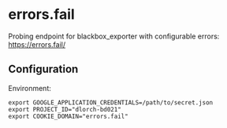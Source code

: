errors.fail
===========

Probing endpoint for blackbox_exporter with configurable errors: https://errors.fail/

Configuration
-------------

Environment:

```
export GOOGLE_APPLICATION_CREDENTIALS=/path/to/secret.json
export PROJECT_ID="dlorch-bd021"
export COOKIE_DOMAIN="errors.fail"
```

